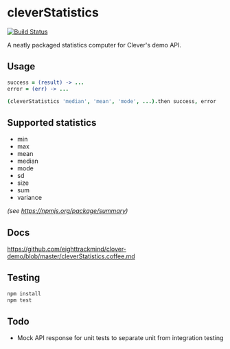 cleverStatistics
================

[![Build Status](https://travis-ci.org/eighttrackmind/clever-demo.png)](https://travis-ci.org/eighttrackmind/clever-demo.png)

A neatly packaged statistics computer for Clever's demo API.

## Usage

```coffee
success = (result) -> ...
error = (err) -> ...

(cleverStatistics 'median', 'mean', 'mode', ...).then success, error
```

## Supported statistics

- min
- max
- mean
- median
- mode
- sd
- size
- sum
- variance

*(see https://npmjs.org/package/summary)*

## Docs

https://github.com/eighttrackmind/clover-demo/blob/master/cleverStatistics.coffee.md

## Testing

```bash
npm install
npm test
```

## Todo

- Mock API response for unit tests to separate unit from integration testing